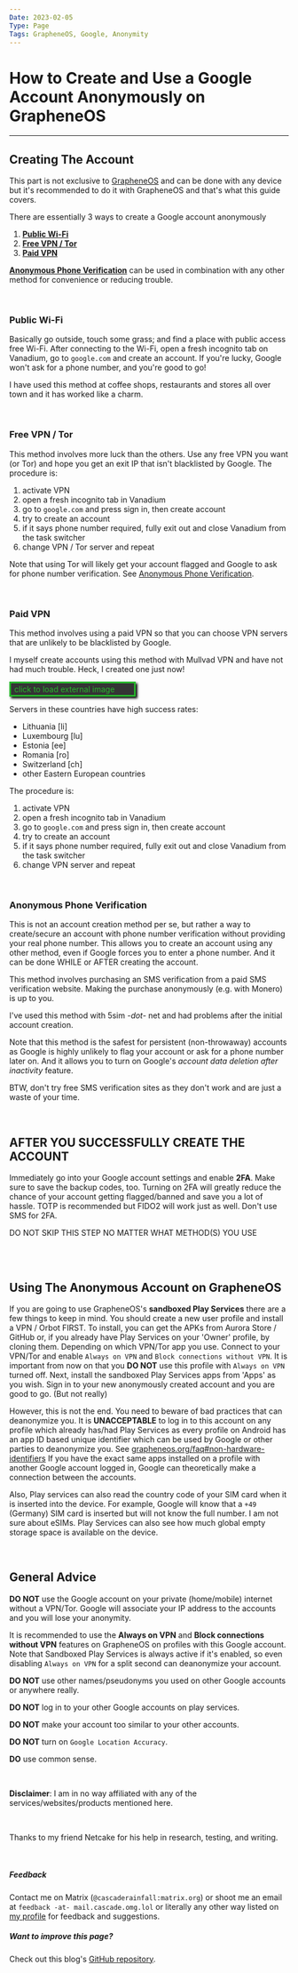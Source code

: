 ```yaml
---
Date: 2023-02-05
Type: Page
Tags: GrapheneOS, Google, Anonymity
---
```


# How to Create and Use a Google Account Anonymously on GrapheneOS

---

## Creating The Account
This part is not exclusive to [GrapheneOS](https://grapheneos.org) and can be done with any device but it's recommended to do it with GrapheneOS and that's what this guide covers.


There are essentially 3 ways to create a Google account anonymously
1. [**Public Wi-Fi**](#public-wi-fi)
2. [**Free VPN / Tor**](#free-vpn--tor)
3. [**Paid VPN**](#paid-vpn)

[**Anonymous Phone Verification**](#anonymous-phone-verification) can be used in combination with any other method for convenience or reducing trouble.

</br>

### Public Wi-Fi
Basically go outside, touch some grass; and find a place with public access free Wi-Fi. After connecting to the Wi-Fi, open a fresh incognito tab on Vanadium, go to `google.com` and create an account.
If you're lucky, Google won't ask for a phone number, and you're good to go!

I have used this method at coffee shops, restaurants and stores all over town and it has worked like a charm.  

</br>

### Free VPN / Tor
This method involves more luck than the others. Use any free VPN you want (or Tor) and hope you get an exit IP that isn't blacklisted by Google.
The procedure is:
1. activate VPN
2. open a fresh incognito tab in Vanadium
3. go to `google.com` and press sign in, then create account
4. try to create an account
5. if it says phone number required, fully exit out and close Vanadium from the task switcher
6. change VPN / Tor server and repeat

Note that using Tor will likely get your account flagged and Google to ask for phone number verification. See [Anonymous Phone Verification](#anonymous-phone-verification).  

</br>

### Paid VPN
This method involves using a paid VPN so that you can choose VPN servers that are unlikely to be blacklisted by Google. 

I myself create accounts using this method with Mullvad VPN and have not had much trouble. Heck, I created one just now!
<details>
  <summary style="color: #26b72b; padding: 2px 6px; width: 15em; border: solid; box-shadow: 3px 3px 4px black; cursor: pointer; background-color: #343434; list-style: none;"> click to load external image </summary>
  <img src="https://cascade.url.lol/wowthatwaseasygoogle" alt="Well that was easy! I swear this used to be harder lol" loading="lazy" style="border: dashed cyan;">
</details>

Servers in these countries have high success rates:
- Lithuania \[li]
- Luxembourg \[lu]
- Estonia \[ee]
- Romania \[ro]
- Switzerland \[ch]
- other Eastern European countries

The procedure is:
1. activate VPN
2. open a fresh incognito tab in Vanadium
3. go to `google.com` and press sign in, then create account
4. try to create an account
5. if it says phone number required, fully exit out and close Vanadium from the task switcher
6. change VPN server and repeat

</br>

### Anonymous Phone Verification
This is not an account creation method per se, but rather a way to create/secure an account with phone number verification without providing your real phone number. This allows you to create an account using any other method, even if Google forces you to enter a phone number. And it can be done WHILE or AFTER creating the account.

This method involves purchasing an SMS verification from a paid SMS verification website. Making the purchase anonymously (e.g. with Monero) is up to you. 

I've used this method with 5sim *-dot-* net and had problems after the initial account creation.

Note that this method is the safest for persistent (non-throwaway) accounts as Google is highly unlikely to flag your account or ask for a phone number later on. And it allows you to turn on Google's *account data deletion after inactivity* feature.

BTW, don't try free SMS verification sites as they don't work and are just a waste of your time.

</br>

## AFTER YOU SUCCESSFULLY CREATE THE ACCOUNT
Immediately go into your Google account settings and enable **2FA**. Make sure to save the backup codes, too. 
Turning on 2FA will greatly reduce the chance of your account getting flagged/banned and save you a lot of hassle. TOTP is recommended but FIDO2 will work just as well. Don't use SMS for 2FA. 

DO NOT SKIP THIS STEP NO MATTER WHAT METHOD(S) YOU USE

</br>
</br>

## Using The Anonymous Account on GrapheneOS
If you are going to use GrapheneOS's **sandboxed Play Services** there are a few things to keep in mind. You should create a new user profile and install a VPN / Orbot FIRST. To install, you can get the APKs from Aurora Store / GitHub or, if you already have Play Services on your 'Owner' profile, by cloning them. Depending on which VPN/Tor app you use.
Connect to your VPN/Tor and enable `Always on VPN` and `Block connections without VPN`. It is important from now on that you **DO NOT** use this profile with `Always on VPN` turned off.
Next, install the sandboxed Play Services apps from 'Apps' as you wish. Sign in to your new anonymously created account and you are good to go. (But not really)

However, this is not the end. You need to beware of bad practices that can deanonymize you.
It is **UNACCEPTABLE** to log in to this account on any profile which already has/had Play Services as every profile on Android has an app ID based unique identifier which can be used by Google or other parties to deanonymize you. See [grapheneos.org/faq#non-hardware-identifiers](https://grapheneos.org/faq#non-hardware-identifiers)
If you have the exact same apps installed on a profile with another Google account logged in, Google can theoretically make a connection between the accounts.

Also, Play services can also read the country code of your SIM card when it is inserted into the device. For example, Google will know that a `+49` (Germany) SIM card is inserted but will not know the full number. I am not sure about eSIMs.
Play Services can also see how much global empty storage space is available on the device.

</br>

## General Advice
**DO NOT** use the Google account on your private (home/mobile) internet without a VPN/Tor. Google will associate your IP address to the accounts and you will lose your anonymity.

It is recommended to use the **Always on VPN** and **Block connections without VPN** features on GrapheneOS on profiles with this Google account. Note that Sandboxed Play Services is always active if it's enabled, so even disabling `Always on VPN` for a split second can deanonymize your account.

**DO NOT** use other names/pseudonyms you used on other Google accounts or anywhere really.

**DO NOT** log in to your other Google accounts on play services.

**DO NOT** make your account too similar to your other accounts.

**DO NOT** turn on `Google Location Accuracy`.

**DO** use common sense.

</br>

**Disclaimer**: I am in no way affiliated with any of the services/websites/products mentioned here.

</br>

Thanks to my friend Netcake for his help in research, testing, and writing.

</br>

##### Feedback
Contact me on Matrix (`@cascaderainfall:matrix.org`) or shoot me an email at `feedback -at- mail.cascade.omg.lol` or literally any other way listed on [my profile](https://cascade.profile.lol) for feedback and suggestions.
##### Want to improve this page?
Check out this blog's [GitHub repository](https://github.com/cascaderainfall/webloglol).

<div style="display:none;">
<video>
<source src="https://cascade.url.lol/anonymousgoogleaccountguide">
this is just an anonymous visitor counter (collects no data)
</video>
</div>